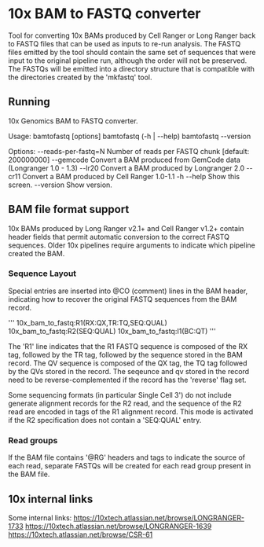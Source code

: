 # 10x BAM to FASTQ converter

Tool for converting 10x BAMs produced by Cell Ranger or Long Ranger back to FASTQ files that can be used as inputs to re-run analysis.
The FASTQ files emitted by the tool should contain the same set of sequences that were input to the original pipeline run, although the order will
not be preserved.  The FASTQs will be emitted into a directory structure that is compatible with the directories created by the 'mkfastq' tool.

## Running

10x Genomics BAM to FASTQ converter.

Usage:
  bamtofastq [options] <bam> <output-path>
  bamtofastq (-h | --help)
  bamtofastq --version

Options:
  --reads-per-fastq=N  Number of reads per FASTQ chunk [default: 200000000]
  --gemcode            Convert a BAM produced from GemCode data (Longranger 1.0 - 1.3)
  --lr20               Convert a BAM produced by Longranger 2.0
  --cr11               Convert a BAM produced by Cell Ranger 1.0-1.1
  -h --help            Show this screen.
  --version            Show version.


## BAM file format support

10x BAMs produced by Long Ranger v2.1+ and Cell Ranger v1.2+ contain header fields that permit automatic conversion to the correct FASTQ sequences.
Older 10x pipelines require arguments to indicate which pipeline created the BAM.

### Sequence Layout

Special entries are inserted into @CO (comment) lines in the BAM header, indicating how to recover the original FASTQ sequences from the BAM record.

'''
10x_bam_to_fastq:R1(RX:QX,TR:TQ,SEQ:QUAL)
10x_bam_to_fastq:R2(SEQ:QUAL)
10x_bam_to_fastq:I1(BC:QT)
'''

The 'R1' line indicates that the R1 FASTQ sequence is composed of the RX tag, followed by the TR tag, followed by the sequence stored in the BAM record.
The QV sequence is composed of the QX tag, the TQ tag followed by the QVs stored in the record. The seqeunce and qv stored in the record need to be
reverse-complemented if the record has the 'reverse' flag set.

Some sequencing formats (in particular Single Cell 3') do not include generate alignment records for the R2 read, and the sequence of the R2 read 
are encoded in tags of the R1 alignment record. This mode is activated if the R2 specification does not contain a 'SEQ:QUAL' entry.


### Read groups

If the BAM file contains '@RG' headers and tags to indicate the source of each read, separate FASTQs will be created for each read group present
in the BAM file.


## 10x internal links

Some internal links:
https://10xtech.atlassian.net/browse/LONGRANGER-1733
https://10xtech.atlassian.net/browse/LONGRANGER-1639
https://10xtech.atlassian.net/browse/CSR-61

